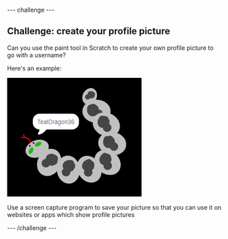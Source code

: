 \--- challenge \---

## Challenge: create your profile picture

Can you use the paint tool in Scratch to create your own profile picture to go with a username?

Here's an example:

![example of a profile picture](images/usernames-picture.png)

Use a screen capture program to save your picture so that you can use it on websites or apps which show profile pictures

\--- /challenge \---